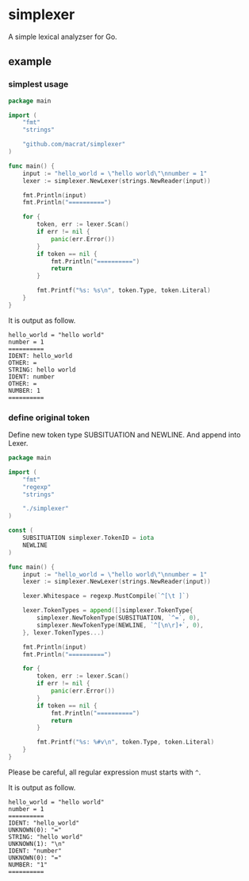 simplexer
=========

A simple lexical analyzser for Go.

## example
### simplest usage
``` go
package main

import (
	"fmt"
	"strings"

	"github.com/macrat/simplexer"
)

func main() {
	input := "hello_world = \"hello world\"\nnumber = 1"
	lexer := simplexer.NewLexer(strings.NewReader(input))

	fmt.Println(input)
	fmt.Println("==========")

	for {
		token, err := lexer.Scan()
		if err != nil {
			panic(err.Error())
		}
		if token == nil {
			fmt.Println("==========")
			return
		}

		fmt.Printf("%s: %s\n", token.Type, token.Literal)
	}
}
```

It is output as follow.

``` text
hello_world = "hello world"
number = 1
==========
IDENT: hello_world
OTHER: =
STRING: hello world
IDENT: number
OTHER: =
NUMBER: 1
==========
```

### define original token
Define new token type SUBSITUATION and NEWLINE. And append into Lexer.

``` go
package main

import (
	"fmt"
	"regexp"
	"strings"

	"./simplexer"
)

const (
	SUBSITUATION simplexer.TokenID = iota
	NEWLINE
)

func main() {
	input := "hello_world = \"hello world\"\nnumber = 1"
	lexer := simplexer.NewLexer(strings.NewReader(input))

	lexer.Whitespace = regexp.MustCompile(`^[\t ]`)

	lexer.TokenTypes = append([]simplexer.TokenType{
		simplexer.NewTokenType(SUBSITUATION, `^=`, 0),
		simplexer.NewTokenType(NEWLINE, `^[\n\r]+`, 0),
	}, lexer.TokenTypes...)

	fmt.Println(input)
	fmt.Println("==========")

	for {
		token, err := lexer.Scan()
		if err != nil {
			panic(err.Error())
		}
		if token == nil {
			fmt.Println("==========")
			return
		}

		fmt.Printf("%s: %#v\n", token.Type, token.Literal)
	}
}
```

Please be careful, all regular expression must starts with `^`.

It is output as follow.

``` text
hello_world = "hello world"
number = 1
==========
IDENT: "hello_world"
UNKNOWN(0): "="
STRING: "hello world"
UNKNOWN(1): "\n"
IDENT: "number"
UNKNOWN(0): "="
NUMBER: "1"
==========
```
